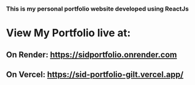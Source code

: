 ### This is my personal portfolio website developed using ReactJs
# View My Portfolio live at:
## On Render: https://sidportfolio.onrender.com
## On Vercel: https://sid-portfolio-gilt.vercel.app/
